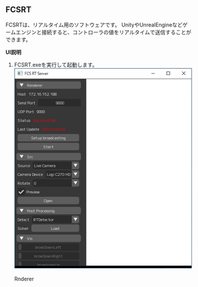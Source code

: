 ## FCSRT
FCSRTは、リアルタイム用のソフトウェアです。
UnityやUnrealEngineなどゲームエンジンと接続すると、コントローラの値をリアルタイムで送信することができます。<br>

**UI説明**   
1. FCSRT.exeを実行して起動します。 
![](images/fcsrt_01.png)<br><br>
Rnderer


